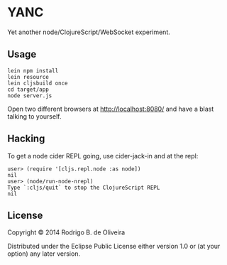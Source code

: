 # YANC

Yet another node/ClojureScript/WebSocket experiment.

## Usage

```
lein npm install
lein resource
lein cljsbuild once
cd target/app
node server.js
```

Open two different browsers at [http://localhost:8080/](http://localhost:8080/) and have a blast talking to yourself.

## Hacking

To get a node cider REPL going, use cider-jack-in and at the repl:

```
user> (require '[cljs.repl.node :as node])
nil
user> (node/run-node-nrepl)
Type `:cljs/quit` to stop the ClojureScript REPL
nil
```

## License

Copyright © 2014 Rodrigo B. de Oliveira

Distributed under the Eclipse Public License either version 1.0 or (at
your option) any later version.

